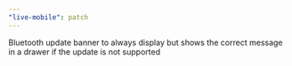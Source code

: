 ```yaml
---
"live-mobile": patch
---
```


Bluetooth update banner to always display but shows the correct message in a drawer if the update is not supported
